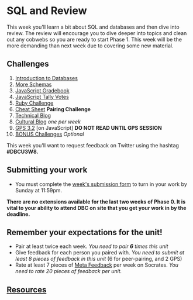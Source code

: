 # SQL and Review

This week you'll learn a bit about SQL and databases and then dive into review. The review will encourage you to dive deeper into topics and clean out any cobwebs so you are ready to start Phase 1. This week will be the more demanding than next week due to covering some new material.

## Challenges
1. [Introduction to Databases](1-intro-to-databases)
2. [More Schemas](2-more-schemas)
3. [JavaScript Gradebook](3-js-gradebook)
4. [JavaScript Tally Votes](4-js-tally-votes)
5. [Ruby Challenge](5-ruby)
6. [Cheat Sheet](6-cheatsheet.md) **Pairing Challenge**
7. [Technical Blog](7-technical-blog.md)
8. [Cultural Blog](8-cultural-blog.md) *one per week*
9. [GPS 3.2](9-gps3-2) [on JavaScript] **DO NOT READ UNTIL GPS SESSION**
10. [BONUS Challenges](10-BONUS-challenges) *Optional*

This week you'll want to request feedback on Twitter using the hashtag **#DBCU3W8.**

## Submitting your work
- You must complete the [week's submission form](http://apply.devbootcamp.com) to turn in your work by Sunday at 11:59pm.

**There are no extensions available for the last two weeks of Phase 0. It is vital to your ability to attend DBC on site that you get your work in by the deadline.**

## Remember your expectations for the unit!
- Pair at least twice each week. *You need to pair* ***6*** *times this unit*
- Give feedback for each person you paired with. *You need to submit at least 8 pieces of feedback in this unit* (6 for peer-pairing, and 2 GPS)
- Rate at least 7 pieces of [Meta Feedback](https://socrates.devbootcamp.com/feedback) per week on Socrates. *You need to rate 20 pieces of feedback per unit.*

## [Resources](https://github.com/Devbootcamp/phase-0-handbook/blob/master/resources.md)